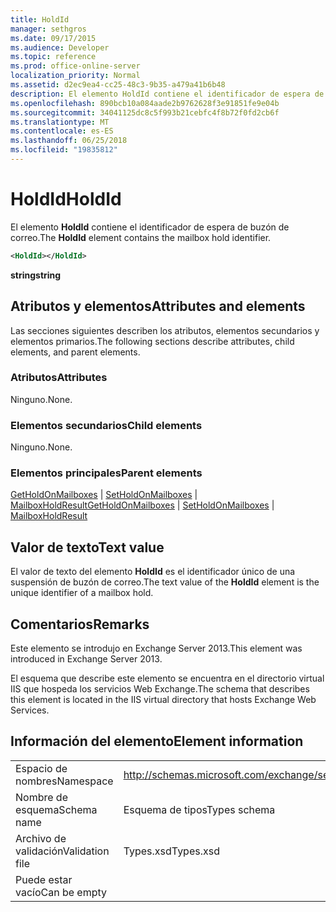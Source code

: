 ```yaml
---
title: HoldId
manager: sethgros
ms.date: 09/17/2015
ms.audience: Developer
ms.topic: reference
ms.prod: office-online-server
localization_priority: Normal
ms.assetid: d2ec9ea4-cc25-48c3-9b35-a479a41b6b48
description: El elemento HoldId contiene el identificador de espera de buzón de correo.
ms.openlocfilehash: 890bcb10a084aade2b9762628f3e91851fe9e04b
ms.sourcegitcommit: 34041125dc8c5f993b21cebfc4f8b72f0fd2cb6f
ms.translationtype: MT
ms.contentlocale: es-ES
ms.lasthandoff: 06/25/2018
ms.locfileid: "19835812"
---
```

# <a name="holdid"></a><span data-ttu-id="a5494-103">HoldId</span><span class="sxs-lookup"><span data-stu-id="a5494-103">HoldId</span></span>

<span data-ttu-id="a5494-104">El elemento **HoldId** contiene el identificador de espera de buzón de correo.</span><span class="sxs-lookup"><span data-stu-id="a5494-104">The **HoldId** element contains the mailbox hold identifier.</span></span> 
  
```XML
<HoldId></HoldId>
```

 <span data-ttu-id="a5494-105">**string**</span><span class="sxs-lookup"><span data-stu-id="a5494-105">**string**</span></span>
## <a name="attributes-and-elements"></a><span data-ttu-id="a5494-106">Atributos y elementos</span><span class="sxs-lookup"><span data-stu-id="a5494-106">Attributes and elements</span></span>

<span data-ttu-id="a5494-107">Las secciones siguientes describen los atributos, elementos secundarios y elementos primarios.</span><span class="sxs-lookup"><span data-stu-id="a5494-107">The following sections describe attributes, child elements, and parent elements.</span></span>
  
### <a name="attributes"></a><span data-ttu-id="a5494-108">Atributos</span><span class="sxs-lookup"><span data-stu-id="a5494-108">Attributes</span></span>

<span data-ttu-id="a5494-109">Ninguno.</span><span class="sxs-lookup"><span data-stu-id="a5494-109">None.</span></span>
  
### <a name="child-elements"></a><span data-ttu-id="a5494-110">Elementos secundarios</span><span class="sxs-lookup"><span data-stu-id="a5494-110">Child elements</span></span>

<span data-ttu-id="a5494-111">Ninguno.</span><span class="sxs-lookup"><span data-stu-id="a5494-111">None.</span></span>
  
### <a name="parent-elements"></a><span data-ttu-id="a5494-112">Elementos principales</span><span class="sxs-lookup"><span data-stu-id="a5494-112">Parent elements</span></span>

<span data-ttu-id="a5494-113">[GetHoldOnMailboxes](getholdonmailboxes.md) | [SetHoldOnMailboxes](setholdonmailboxes.md) | [MailboxHoldResult](mailboxholdresult.md)</span><span class="sxs-lookup"><span data-stu-id="a5494-113">[GetHoldOnMailboxes](getholdonmailboxes.md) | [SetHoldOnMailboxes](setholdonmailboxes.md) | [MailboxHoldResult](mailboxholdresult.md)</span></span>
  
## <a name="text-value"></a><span data-ttu-id="a5494-114">Valor de texto</span><span class="sxs-lookup"><span data-stu-id="a5494-114">Text value</span></span>

<span data-ttu-id="a5494-115">El valor de texto del elemento **HoldId** es el identificador único de una suspensión de buzón de correo.</span><span class="sxs-lookup"><span data-stu-id="a5494-115">The text value of the **HoldId** element is the unique identifier of a mailbox hold.</span></span> 
  
## <a name="remarks"></a><span data-ttu-id="a5494-116">Comentarios</span><span class="sxs-lookup"><span data-stu-id="a5494-116">Remarks</span></span>

<span data-ttu-id="a5494-117">Este elemento se introdujo en Exchange Server 2013.</span><span class="sxs-lookup"><span data-stu-id="a5494-117">This element was introduced in Exchange Server 2013.</span></span>
  
<span data-ttu-id="a5494-118">El esquema que describe este elemento se encuentra en el directorio virtual IIS que hospeda los servicios Web Exchange.</span><span class="sxs-lookup"><span data-stu-id="a5494-118">The schema that describes this element is located in the IIS virtual directory that hosts Exchange Web Services.</span></span>
  
## <a name="element-information"></a><span data-ttu-id="a5494-119">Información del elemento</span><span class="sxs-lookup"><span data-stu-id="a5494-119">Element information</span></span>

|||
|:-----|:-----|
|<span data-ttu-id="a5494-120">Espacio de nombres</span><span class="sxs-lookup"><span data-stu-id="a5494-120">Namespace</span></span>  <br/> |http://schemas.microsoft.com/exchange/services/2006/types  <br/> |
|<span data-ttu-id="a5494-121">Nombre de esquema</span><span class="sxs-lookup"><span data-stu-id="a5494-121">Schema name</span></span>  <br/> |<span data-ttu-id="a5494-122">Esquema de tipos</span><span class="sxs-lookup"><span data-stu-id="a5494-122">Types schema</span></span>  <br/> |
|<span data-ttu-id="a5494-123">Archivo de validación</span><span class="sxs-lookup"><span data-stu-id="a5494-123">Validation file</span></span>  <br/> |<span data-ttu-id="a5494-124">Types.xsd</span><span class="sxs-lookup"><span data-stu-id="a5494-124">Types.xsd</span></span>  <br/> |
|<span data-ttu-id="a5494-125">Puede estar vacío</span><span class="sxs-lookup"><span data-stu-id="a5494-125">Can be empty</span></span>  <br/> ||
   

